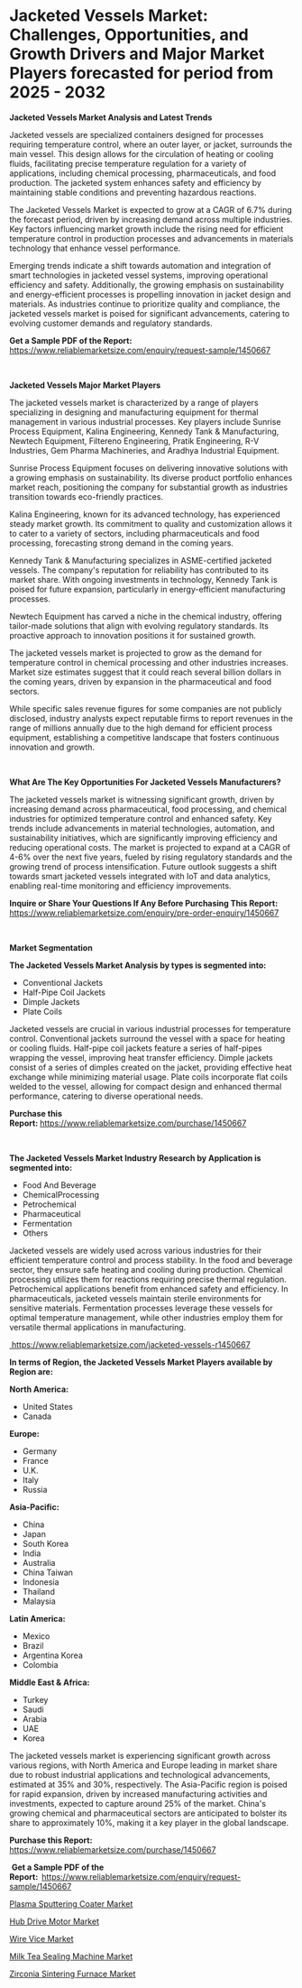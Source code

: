 <p><h1>Jacketed Vessels Market: Challenges, Opportunities, and Growth Drivers and Major Market Players forecasted for period from 2025 - 2032</h1></p><p><strong>Jacketed Vessels Market Analysis and Latest Trends</strong></p>
<p><p>Jacketed vessels are specialized containers designed for processes requiring temperature control, where an outer layer, or jacket, surrounds the main vessel. This design allows for the circulation of heating or cooling fluids, facilitating precise temperature regulation for a variety of applications, including chemical processing, pharmaceuticals, and food production. The jacketed system enhances safety and efficiency by maintaining stable conditions and preventing hazardous reactions.</p><p>The Jacketed Vessels Market is expected to grow at a CAGR of 6.7% during the forecast period, driven by increasing demand across multiple industries. Key factors influencing market growth include the rising need for efficient temperature control in production processes and advancements in materials technology that enhance vessel performance. </p><p>Emerging trends indicate a shift towards automation and integration of smart technologies in jacketed vessel systems, improving operational efficiency and safety. Additionally, the growing emphasis on sustainability and energy-efficient processes is propelling innovation in jacket design and materials. As industries continue to prioritize quality and compliance, the jacketed vessels market is poised for significant advancements, catering to evolving customer demands and regulatory standards.</p></p>
<p><strong>Get a Sample PDF of the Report:&nbsp;</strong> <a href="https://www.reliablemarketsize.com/enquiry/request-sample/1450667?utm_campaign=1833&utm_medium=2&utm_source=Github&utm_content=ia&utm_term=11042025&utm_id=jacketed-vessels">https://www.reliablemarketsize.com/enquiry/request-sample/1450667</a></p>
<p>&nbsp;</p>
<p><strong>Jacketed Vessels Major Market Players</strong></p>
<p><p>The jacketed vessels market is characterized by a range of players specializing in designing and manufacturing equipment for thermal management in various industrial processes. Key players include Sunrise Process Equipment, Kalina Engineering, Kennedy Tank & Manufacturing, Newtech Equipment, Filtereno Engineering, Pratik Engineering, R-V Industries, Gem Pharma Machineries, and Aradhya Industrial Equipment.</p><p>Sunrise Process Equipment focuses on delivering innovative solutions with a growing emphasis on sustainability. Its diverse product portfolio enhances market reach, positioning the company for substantial growth as industries transition towards eco-friendly practices. </p><p>Kalina Engineering, known for its advanced technology, has experienced steady market growth. Its commitment to quality and customization allows it to cater to a variety of sectors, including pharmaceuticals and food processing, forecasting strong demand in the coming years.</p><p>Kennedy Tank & Manufacturing specializes in ASME-certified jacketed vessels. The company's reputation for reliability has contributed to its market share. With ongoing investments in technology, Kennedy Tank is poised for future expansion, particularly in energy-efficient manufacturing processes.</p><p>Newtech Equipment has carved a niche in the chemical industry, offering tailor-made solutions that align with evolving regulatory standards. Its proactive approach to innovation positions it for sustained growth.</p><p>The jacketed vessels market is projected to grow as the demand for temperature control in chemical processing and other industries increases. Market size estimates suggest that it could reach several billion dollars in the coming years, driven by expansion in the pharmaceutical and food sectors.</p><p>While specific sales revenue figures for some companies are not publicly disclosed, industry analysts expect reputable firms to report revenues in the range of millions annually due to the high demand for efficient process equipment, establishing a competitive landscape that fosters continuous innovation and growth.</p></p>
<p>&nbsp;</p>
<p><strong>What Are The Key Opportunities For Jacketed Vessels Manufacturers?</strong></p>
<p><p>The jacketed vessels market is witnessing significant growth, driven by increasing demand across pharmaceutical, food processing, and chemical industries for optimized temperature control and enhanced safety. Key trends include advancements in material technologies, automation, and sustainability initiatives, which are significantly improving efficiency and reducing operational costs. The market is projected to expand at a CAGR of 4-6% over the next five years, fueled by rising regulatory standards and the growing trend of process intensification. Future outlook suggests a shift towards smart jacketed vessels integrated with IoT and data analytics, enabling real-time monitoring and efficiency improvements.</p></p>
<p><strong>Inquire or Share Your Questions If Any Before Purchasing This Report:</strong> <a href="https://www.reliablemarketsize.com/enquiry/pre-order-enquiry/1450667?utm_campaign=1833&utm_medium=2&utm_source=Github&utm_content=ia&utm_term=11042025&utm_id=jacketed-vessels">https://www.reliablemarketsize.com/enquiry/pre-order-enquiry/1450667</a></p>
<p>&nbsp;</p>
<p><strong>Market Segmentation</strong></p>
<p><strong>The Jacketed Vessels Market Analysis by types is segmented into:</strong></p>
<p><ul><li>Conventional Jackets</li><li>Half-Pipe Coil Jackets</li><li>Dimple Jackets</li><li>Plate Coils</li></ul></p>
<p><p>Jacketed vessels are crucial in various industrial processes for temperature control. Conventional jackets surround the vessel with a space for heating or cooling fluids. Half-pipe coil jackets feature a series of half-pipes wrapping the vessel, improving heat transfer efficiency. Dimple jackets consist of a series of dimples created on the jacket, providing effective heat exchange while minimizing material usage. Plate coils incorporate flat coils welded to the vessel, allowing for compact design and enhanced thermal performance, catering to diverse operational needs.</p></p>
<p><strong>Purchase this Report:&nbsp;</strong><a href="https://www.reliablemarketsize.com/purchase/1450667?utm_campaign=1833&utm_medium=2&utm_source=Github&utm_content=ia&utm_term=11042025&utm_id=jacketed-vessels">https://www.reliablemarketsize.com/purchase/1450667</a></p>
<p>&nbsp;</p>
<p><strong>The Jacketed Vessels Market Industry Research by Application is segmented into:</strong></p>
<p><ul><li>Food And Beverage</li><li>ChemicalProcessing</li><li>Petrochemical</li><li>Pharmaceutical</li><li>Fermentation</li><li>Others</li></ul></p>
<p><p>Jacketed vessels are widely used across various industries for their efficient temperature control and process stability. In the food and beverage sector, they ensure safe heating and cooling during production. Chemical processing utilizes them for reactions requiring precise thermal regulation. Petrochemical applications benefit from enhanced safety and efficiency. In pharmaceuticals, jacketed vessels maintain sterile environments for sensitive materials. Fermentation processes leverage these vessels for optimal temperature management, while other industries employ them for versatile thermal applications in manufacturing.</p></p>
<p><a href="https://www.reliablemarketsize.com/jacketed-vessels-r1450667?utm_campaign=1833&utm_medium=2&utm_source=Github&utm_content=ia&utm_term=11042025&utm_id=jacketed-vessels">&nbsp;https://www.reliablemarketsize.com/jacketed-vessels-r1450667</a></p>
<p><strong>In terms of Region, the Jacketed Vessels Market Players available by Region are:</strong></p>
<p>
    <p> <strong> North America: </strong>
        <ul>
            <li>United States</li>
            <li>Canada</li>
        </ul>
        </p> 
    <p> <strong> Europe: </strong>
        <ul>
            <li>Germany</li>
            <li>France</li>
            <li>U.K.</li>
            <li>Italy</li>
            <li>Russia</li>
        </ul>
        </p> 
    <p> <strong> Asia-Pacific: </strong>
        <ul>
            <li>China</li>
            <li>Japan</li>
            <li>South Korea</li>
            <li>India</li>
            <li>Australia</li>
            <li>China Taiwan</li>
            <li>Indonesia</li>
            <li>Thailand</li>
            <li>Malaysia</li>
        </ul>
        </p> 
    <p> <strong> Latin America: </strong>
        <ul>
            <li>Mexico</li>
            <li>Brazil</li>
            <li>Argentina Korea</li>
            <li>Colombia</li>
        </ul>
        </p> 
    <p> <strong> Middle East & Africa: </strong>
        <ul>
            <li>Turkey</li>
            <li>Saudi</li>
            <li>Arabia</li>
            <li>UAE</li>
            <li>Korea</li>
        </ul>
    </p>
    </p>
<p><p>The jacketed vessels market is experiencing significant growth across various regions, with North America and Europe leading in market share due to robust industrial applications and technological advancements, estimated at 35% and 30%, respectively. The Asia-Pacific region is poised for rapid expansion, driven by increased manufacturing activities and investments, expected to capture around 25% of the market. China's growing chemical and pharmaceutical sectors are anticipated to bolster its share to approximately 10%, making it a key player in the global landscape.</p></p>
<p><strong>Purchase this Report: </strong><a href="https://www.reliablemarketsize.com/purchase/1450667?utm_campaign=1833&utm_medium=2&utm_source=Github&utm_content=ia&utm_term=11042025&utm_id=jacketed-vessels">https://www.reliablemarketsize.com/purchase/1450667</a></p>
<p>&nbsp;<strong>Get a Sample PDF of the Report:&nbsp;&nbsp;</strong><a href="https://www.reliablemarketsize.com/enquiry/request-sample/1450667?utm_campaign=1833&utm_medium=2&utm_source=Github&utm_content=ia&utm_term=11042025&utm_id=jacketed-vessels">https://www.reliablemarketsize.com/enquiry/request-sample/1450667</a></p>
<p><strong></strong></p>
<p><p><a href="https://github.com/alekitanis/Market-Research-Report-List-1/blob/main/plasma-sputtering-coater-market.md?utm_campaign=1833&utm_medium=2&utm_source=Github&utm_content=ia&utm_term=11042025&utm_id=jacketed-vessels">Plasma Sputtering Coater Market</a></p><p><a href="https://github.com/bibzmuiko/Market-Research-Report-List-1/blob/main/hub-drive-motor-market.md?utm_campaign=1833&utm_medium=2&utm_source=Github&utm_content=ia&utm_term=11042025&utm_id=jacketed-vessels">Hub Drive Motor Market</a></p><p><a href="https://github.com/kumadenthela/Market-Research-Report-List-1/blob/main/wire-vice-market.md?utm_campaign=1833&utm_medium=2&utm_source=Github&utm_content=ia&utm_term=11042025&utm_id=jacketed-vessels">Wire Vice Market</a></p><p><a href="https://github.com/ikokwuihepa/Market-Research-Report-List-1/blob/main/milk-tea-sealing-machine-market.md?utm_campaign=1833&utm_medium=2&utm_source=Github&utm_content=ia&utm_term=11042025&utm_id=jacketed-vessels">Milk Tea Sealing Machine Market</a></p><p><a href="https://github.com/vaeilabin/Market-Research-Report-List-1/blob/main/zirconia-sintering-furnace-market.md?utm_campaign=1833&utm_medium=2&utm_source=Github&utm_content=ia&utm_term=11042025&utm_id=jacketed-vessels">Zirconia Sintering Furnace Market</a></p></p>